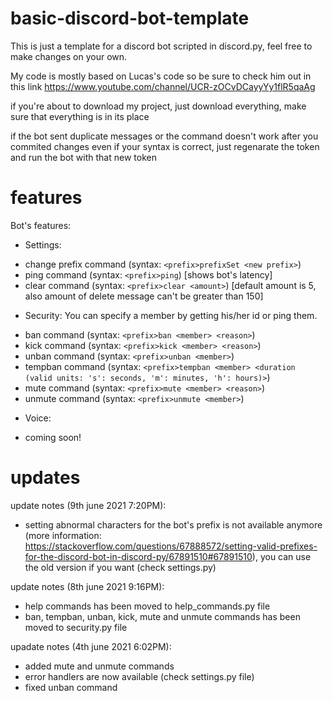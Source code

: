 # basic-discord-bot-template
This is just a template for a discord bot scripted in discord.py, feel free to make changes on your own.

My code is mostly based on Lucas's code so be sure to check him out in this link https://www.youtube.com/channel/UCR-zOCvDCayyYy1flR5qaAg


if you're about to download my project, just download everything, make sure that everything is in its place

if the bot sent duplicate messages or the command doesn't work after you commited changes even if your syntax is correct, just regenarate the token and run the bot with that new token

# features
Bot's features:
- Settings:
+ change prefix command (syntax: `<prefix>prefixSet <new prefix>`)
+ ping command (syntax: `<prefix>ping`) [shows bot's latency]
+ clear command (syntax: `<prefix>clear <amount>`) [default amount is 5, also amount of delete message can't be greater than 150]

- Security:
You can specify a member by getting his/her id or ping them.
+ ban command (syntax: `<prefix>ban <member> <reason>`)
+ kick command (syntax: `<prefix>kick <member> <reason>`)
+ unban command (syntax: `<prefix>unban <member>`)
+ tempban command (syntax: `<prefix>tempban <member> <duration (valid units: 's': seconds, 'm': minutes, 'h': hours)>`)
+ mute command (syntax: `<prefix>mute <member> <reason>`)
+ unmute command (syntax: `<prefix>unmute <member>`)
 
- Voice:
+ coming soon!

# updates
update notes (9th june 2021 7:20PM):
- setting abnormal characters for the bot's prefix is not available anymore (more information: https://stackoverflow.com/questions/67888572/setting-valid-prefixes-for-the-discord-bot-in-discord-py/67891510#67891510), you can use the old version if you want (check settings.py)

update notes (8th june 2021 9:16PM):
- help commands has been moved to help_commands.py file
- ban, tempban, unban, kick, mute and unmute commands has been moved to security.py file

upadate notes (4th june 2021 6:02PM):
- added mute and unmute commands
- error handlers are now available (check settings.py file)
- fixed unban command
 
